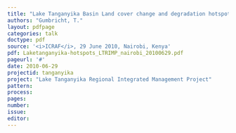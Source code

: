 ```yaml
---
title: "Lake Tanganyika Basin Land cover change and degradation hotspots."
authors: "Gumbricht, T."
layout: pdfpage
categories: talk
doctype: pdf
source: '<i>ICRAF</i>, 29 June 2010, Nairobi, Kenya'
pdf: Laketanganyika-hotspots_LTRIMP_nairobi_20100629.pdf
pageurl: '#'
date: 2010-06-29
projectid: tanganyika
project: "Lake Tanganyika Regional Integrated Management Project"
pattern:
process:
pages:
number:
issue:
editor:
---
```

